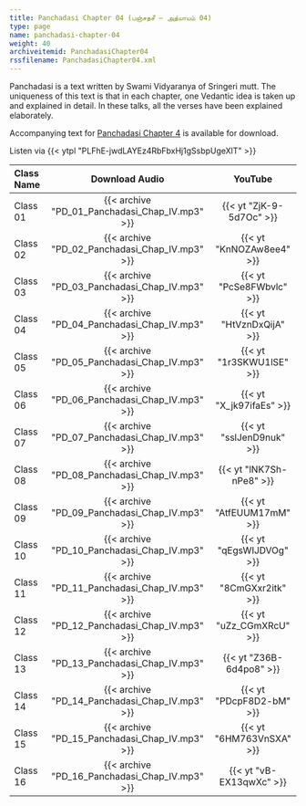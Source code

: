 ```yaml
---
title: Panchadasi Chapter 04 (பஞ்சதசீ – அத்யாயம் 04)
type: page
name: panchadasi-chapter-04
weight: 40
archiveitemid: PanchadasiChapter04
rssfilename: PanchadasiChapter04.xml
---
```


Panchadasi is a text written by Swami Vidyaranya of Sringeri mutt. The uniqueness of this text is that in each chapter, one Vedantic idea is taken up and explained in detail. In these talks, all the verses have been explained elaborately.

Accompanying text for [Panchadasi Chapter 4](https://archive.org/download/Panchadasi/Panchadasi_Chapter_04.pdf) is available for download.

Listen via {{< ytpl "PLFhE-jwdLAYEz4RbFbxHj1gSsbpUgeXlT" >}}

Class Name | Download Audio | YouTube
:---|:---:|:---:
Class 01 | {{< archive "PD_01_Panchadasi_Chap_IV.mp3" >}} | {{< yt "ZjK-9-5d7Oc" >}}
Class 02 | {{< archive "PD_02_Panchadasi_Chap_IV.mp3" >}} | {{< yt "KnNOZAw8ee4" >}}
Class 03 | {{< archive "PD_03_Panchadasi_Chap_IV.mp3" >}} | {{< yt "PcSe8FWbvlc" >}}
Class 04 | {{< archive "PD_04_Panchadasi_Chap_IV.mp3" >}} | {{< yt "HtVznDxQijA" >}}
Class 05 | {{< archive "PD_05_Panchadasi_Chap_IV.mp3" >}} | {{< yt "1r3SKWU1lSE" >}}
Class 06 | {{< archive "PD_06_Panchadasi_Chap_IV.mp3" >}} | {{< yt "X_jk97ifaEs" >}}
Class 07 | {{< archive "PD_07_Panchadasi_Chap_IV.mp3" >}} | {{< yt "sslJenD9nuk" >}}
Class 08 | {{< archive "PD_08_Panchadasi_Chap_IV.mp3" >}} | {{< yt "lNK7Sh-nPe8" >}}
Class 09 | {{< archive "PD_09_Panchadasi_Chap_IV.mp3" >}} | {{< yt "AtfEUUM17mM" >}}
Class 10 | {{< archive "PD_10_Panchadasi_Chap_IV.mp3" >}} | {{< yt "qEgsWIJDVOg" >}}
Class 11 | {{< archive "PD_11_Panchadasi_Chap_IV.mp3" >}} | {{< yt "8CmGXxr2itk" >}}
Class 12 | {{< archive "PD_12_Panchadasi_Chap_IV.mp3" >}} | {{< yt "uZz_CGmXRcU" >}}
Class 13 | {{< archive "PD_13_Panchadasi_Chap_IV.mp3" >}} | {{< yt "Z36B-6d4po8" >}}
Class 14 | {{< archive "PD_14_Panchadasi_Chap_IV.mp3" >}} | {{< yt "PDcpF8D2-bM" >}}
Class 15 | {{< archive "PD_15_Panchadasi_Chap_IV.mp3" >}} | {{< yt "6HM763VnSXA" >}}
Class 16 | {{< archive "PD_16_Panchadasi_Chap_IV.mp3" >}} | {{< yt "vB-EX13qwXc" >}}
